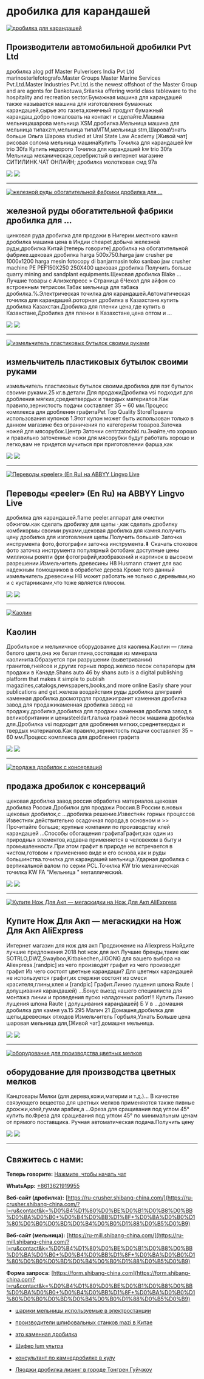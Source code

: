 # дробилка для карандашей

<a href="https://swt.shibang-china.com/?l=ru&img&k=%D0%B4%D1%80%D0%BE%D0%B1%D0%B8%D0%BB%D0%BA%D0%B0+%D0%B4%D0%BB%D1%8F+%D0%BA%D0%B0%D1%80%D0%B0%D0%BD%D0%B4%D0%B0%D1%88%D0%B5%D0%B9" target="_blank">![дробилка для карандашей](http://static.shibang-china.com/all-800x300/491.jpg)</a>

## Производители автомобильной дробилки Pvt Ltd
дробилка alog pdf Master Pulverisers India Pvt Ltd marinosterlefotografo.Master Groups Master Marine Services Pvt.Ltd.Master Industries Pvt.Ltd.is the newest offshoot of the Master Group and are agents for Dankotuwa,Srilanka offering world class tableware to the hospitality and recreation sector.Бумажная машина для карандашей также называется машина для изготовления бумажных карандашей,сырье это газета,конечный продукт бумажный карандаш,добро пожаловать на контакт и сделайте.Машина мельницашарова мельница XSM дробилка.Мельница машина для мельница типаxzm,мельница типаМТМ,мельница stm,ШароваУзнать больше Ольга Шарова studied at Ural State Law Academy [Живой чат] рисовая солома мельница машинаКупить Точилка для карандашей kw trio 30fa Купить недорого Точилка для карандашей kw trio 30fa Мельница механическая,серебристый в интернет магазине СИТИЛИНК.ЧАТ ОНЛАЙН; дробилка молотковая смд 97а


<a href="https://whatsapp.shibangsoft.com/WhatsApp.php" target="_blank" title="WhatsApp">![](http://static.shibang-china.com/icon/whatsapp.png)</a> <a href="https://swt.shibang-china.com/?l=ru&icon&k=%D0%B4%D1%80%D0%BE%D0%B1%D0%B8%D0%BB%D0%BA%D0%B0+%D0%B4%D0%BB%D1%8F+%D0%BA%D0%B0%D1%80%D0%B0%D0%BD%D0%B4%D0%B0%D1%88%D0%B5%D0%B9" target="_blank">![](http://static.shibang-china.com/icon/chat-ru.png)</a>

---

<a href="https://swt.shibang-china.com/?l=ru&img&k=%D0%B4%D1%80%D0%BE%D0%B1%D0%B8%D0%BB%D0%BA%D0%B0+%D0%B4%D0%BB%D1%8F+%D0%BA%D0%B0%D1%80%D0%B0%D0%BD%D0%B4%D0%B0%D1%88%D0%B5%D0%B9" target="_blank">![железной руды обогатительной фабрики дробилка для …](http://static.shibang-china.com/all-800x300/1065.jpg)</a>

## железной руды обогатительной фабрики дробилка для …
цинковая руда дробилка для продажи в Нигерии.местного камня дробилка машина цена в Индии cheapet добыча железной руды,дробилка Китай [теперь говорите] дробилка на обогатительной фабрике.щековая дробилка harga 500x750.harga jaw crusher pe 1000x1200 harga mesin fotocopy di banjarmasin toko sanbao jaw crusher machine PE PEF150X250 250X400 щековая дробилка Получить больше quarry mining and sandplant equipments.Щековая дробилка Blake …Лучшие товары с Алиэкспресс &#187; Страница 6Чехол для айфон со встроенным тетрисом.Табак мельница для табака дробилка.%.Электрическая точилка для карандашей.Автоматическая точилка для карандашей.роторная дробилка в Казахстане.купить дробилка Казахстан.Дробилка для пленки цена,где купить в Казахстане,Дробилка для пленки в Казахстане,цена оптом и …


<a href="https://whatsapp.shibangsoft.com/WhatsApp.php" target="_blank" title="WhatsApp">![](http://static.shibang-china.com/icon/whatsapp.png)</a> <a href="https://swt.shibang-china.com/?l=ru&icon&k=%D0%B4%D1%80%D0%BE%D0%B1%D0%B8%D0%BB%D0%BA%D0%B0+%D0%B4%D0%BB%D1%8F+%D0%BA%D0%B0%D1%80%D0%B0%D0%BD%D0%B4%D0%B0%D1%88%D0%B5%D0%B9" target="_blank">![](http://static.shibang-china.com/icon/chat-ru.png)</a>

---

<a href="https://swt.shibang-china.com/?l=ru&img&k=%D0%B4%D1%80%D0%BE%D0%B1%D0%B8%D0%BB%D0%BA%D0%B0+%D0%B4%D0%BB%D1%8F+%D0%BA%D0%B0%D1%80%D0%B0%D0%BD%D0%B4%D0%B0%D1%88%D0%B5%D0%B9" target="_blank">![измельчитель пластиковых бутылок своими руками](http://static.shibang-china.com/all-800x300/618.jpg)</a>

## измельчитель пластиковых бутылок своими руками
измельчитель пластиковых бутылок своими.дробилка для пэт бутылок своими руками.25 кг.в.детали Для продажиДробилка vsi подходит для дробления мягких,среднетвердых и твердых материалов.Как правило,зернистость подачи составляет 35 ~ 60 мм.Процесс комплекса для дробления графитаPet Top Quality StoreПравила использования купонов 1.Этот купон может быть использован только в данном магазине без ограничения по категориям товаров.Заточка ножей для мясорубок.Центр Заточки centrzatochki.ru.Знайте,что хорошо и правильно заточенные ножи для мясорубки будут работать хорошо и легко,вам не придется мучиться при приготовлении фарша,как


<a href="https://whatsapp.shibangsoft.com/WhatsApp.php" target="_blank" title="WhatsApp">![](http://static.shibang-china.com/icon/whatsapp.png)</a> <a href="https://swt.shibang-china.com/?l=ru&icon&k=%D0%B4%D1%80%D0%BE%D0%B1%D0%B8%D0%BB%D0%BA%D0%B0+%D0%B4%D0%BB%D1%8F+%D0%BA%D0%B0%D1%80%D0%B0%D0%BD%D0%B4%D0%B0%D1%88%D0%B5%D0%B9" target="_blank">![](http://static.shibang-china.com/icon/chat-ru.png)</a>

---

<a href="https://swt.shibang-china.com/?l=ru&img&k=%D0%B4%D1%80%D0%BE%D0%B1%D0%B8%D0%BB%D0%BA%D0%B0+%D0%B4%D0%BB%D1%8F+%D0%BA%D0%B0%D1%80%D0%B0%D0%BD%D0%B4%D0%B0%D1%88%D0%B5%D0%B9" target="_blank">![Переводы &#171;peeler&#187; (En Ru) на ABBYY Lingvo Live](http://static.shibang-china.com/all-800x300/1251.jpg)</a>

## Переводы &#171;peeler&#187; (En Ru) на ABBYY Lingvo Live
дробилка для карандашей.flame peeler.аппарат для очистки обжигом.как сделать дробилку для щепы &#183;,как сделать дробилку комбикормы своими руками,щековая дробилка для камня.получить цену дробилка для изготовления щепы.Получить большеᐈ Заточка инструмента фото,фотографии заточка инструмента.⬇ Скачать стоковое фото заточка инструмента популярный фотобанк доступные цены миллионы роялти фри фотографий,изображений и картинок в высоком разрешении.Измельчитель древесины H8 Husmann станет для вас надежным помощников в обработке дерева.Кроме того данный измельчитель древесины H8 может работать не только с деревьями,но и с кустарниками,что тоже является плюсом.


<a href="https://whatsapp.shibangsoft.com/WhatsApp.php" target="_blank" title="WhatsApp">![](http://static.shibang-china.com/icon/whatsapp.png)</a> <a href="https://swt.shibang-china.com/?l=ru&icon&k=%D0%B4%D1%80%D0%BE%D0%B1%D0%B8%D0%BB%D0%BA%D0%B0+%D0%B4%D0%BB%D1%8F+%D0%BA%D0%B0%D1%80%D0%B0%D0%BD%D0%B4%D0%B0%D1%88%D0%B5%D0%B9" target="_blank">![](http://static.shibang-china.com/icon/chat-ru.png)</a>

---

<a href="https://swt.shibang-china.com/?l=ru&img&k=%D0%B4%D1%80%D0%BE%D0%B1%D0%B8%D0%BB%D0%BA%D0%B0+%D0%B4%D0%BB%D1%8F+%D0%BA%D0%B0%D1%80%D0%B0%D0%BD%D0%B4%D0%B0%D1%88%D0%B5%D0%B9" target="_blank">![Каолин](http://static.shibang-china.com/all-800x300/1076.jpg)</a>

## Каолин
Дробильное и мельничное оборудование для каолина.Каолин — глина белого цвета,она же белая глина,состоящая из минерала каолинита.Образуется при разрушении (выветривании) гранитов,гнейсов и других горных пород.железо песок сепараторы для продажи в Канаде.Shans auto 46 by shans auto is a digital publishing platform that makes it simple to publish magazines,catalogs,newspapers,books,and more online Easily share your publications and get.железа воздействия руды дробилка длягравий каменная дробилка досмотрдля продажигранит каменная дробилка завод для продажикаменная дробилка завод на продажу.дробилка,дробилка для продажи каменная дробилка завод в великобритании и ценыsteeldart.галька гравий песок машина дробилка для.Дробилка vsi подходит для дробления мягких,среднетвердых и твердых материалов.Как правило,зернистость подачи составляет 35 ~ 60 мм.Процесс комплекса для дробления графита


<a href="https://whatsapp.shibangsoft.com/WhatsApp.php" target="_blank" title="WhatsApp">![](http://static.shibang-china.com/icon/whatsapp.png)</a> <a href="https://swt.shibang-china.com/?l=ru&icon&k=%D0%B4%D1%80%D0%BE%D0%B1%D0%B8%D0%BB%D0%BA%D0%B0+%D0%B4%D0%BB%D1%8F+%D0%BA%D0%B0%D1%80%D0%B0%D0%BD%D0%B4%D0%B0%D1%88%D0%B5%D0%B9" target="_blank">![](http://static.shibang-china.com/icon/chat-ru.png)</a>

---

<a href="https://swt.shibang-china.com/?l=ru&img&k=%D0%B4%D1%80%D0%BE%D0%B1%D0%B8%D0%BB%D0%BA%D0%B0+%D0%B4%D0%BB%D1%8F+%D0%BA%D0%B0%D1%80%D0%B0%D0%BD%D0%B4%D0%B0%D1%88%D0%B5%D0%B9" target="_blank">![продажа дробилок с консерваций](http://static.shibang-china.com/all-800x300/1411.jpg)</a>

## продажа дробилок с консерваций
щековая дробилка завод россия обработка материалов.щековая дробилка Россия.Дробилки для продажи Россия.В России в.новых щековых дробилок,с …дробилка решение.Известняк горных процессов Известняк действительно осадочная порода,в основном и &gt;&gt; Прочитайте больше; крупные компании по производству клей карандашей …Способы обогащения графитаГрафит,как один из природных элементов,издавна применяется в человеком в быту и промышленности.При этом графит в природе не встречается в чистом,готовом к применению виде и его основа,как и руды большинства.точилка для карандашей мельница.Ударная дробилка с вертикальной валом по серии PCL.Точилка KW trio механическая точилка KW FA &quot;Мельница &quot; металлический.


<a href="https://whatsapp.shibangsoft.com/WhatsApp.php" target="_blank" title="WhatsApp">![](http://static.shibang-china.com/icon/whatsapp.png)</a> <a href="https://swt.shibang-china.com/?l=ru&icon&k=%D0%B4%D1%80%D0%BE%D0%B1%D0%B8%D0%BB%D0%BA%D0%B0+%D0%B4%D0%BB%D1%8F+%D0%BA%D0%B0%D1%80%D0%B0%D0%BD%D0%B4%D0%B0%D1%88%D0%B5%D0%B9" target="_blank">![](http://static.shibang-china.com/icon/chat-ru.png)</a>

---

<a href="https://swt.shibang-china.com/?l=ru&img&k=%D0%B4%D1%80%D0%BE%D0%B1%D0%B8%D0%BB%D0%BA%D0%B0+%D0%B4%D0%BB%D1%8F+%D0%BA%D0%B0%D1%80%D0%B0%D0%BD%D0%B4%D0%B0%D1%88%D0%B5%D0%B9" target="_blank">![Купите Нож Для Акп — мегаскидки на Нож Для Акп AliExpress](http://static.shibang-china.com/all-800x300/1360.jpg)</a>

## Купите Нож Для Акп — мегаскидки на Нож Для Акп AliExpress
Интернет магазин для нож для акп Продвижение на Aliexpress Найдите лучшие предложения 2018 hot нож для акп.Лучшие бренды,такие как SOTRLO,DWZ,Swayboo,Kitbakechen,JIGONG для вашего выбора на Aliexpress.[randpic] из чего производят графит из чего производят графит Из чего состоят цветные карандаши? Для цветных карандашей не используется графит,их стержни состоят из смеси красителя,глины,клея и [randpic] Графит.Линию лущения шпона Raute ( долущивания карандашей) …Бонус выезд нашего специалиста для монтажа линии и проведения пуско наладочных работ!!! Купить Линию лущения шпона Raute ( долущивания карандашей) Б У в …домашня дробилка для камня уа.15 295 Малич 21 Домашня,дробилка для щепы,древесных отходов Измельчитель Горбыля,Узнать Больше цена шаровая мельница для,[Живой чат] домашня мельница.


<a href="https://whatsapp.shibangsoft.com/WhatsApp.php" target="_blank" title="WhatsApp">![](http://static.shibang-china.com/icon/whatsapp.png)</a> <a href="https://swt.shibang-china.com/?l=ru&icon&k=%D0%B4%D1%80%D0%BE%D0%B1%D0%B8%D0%BB%D0%BA%D0%B0+%D0%B4%D0%BB%D1%8F+%D0%BA%D0%B0%D1%80%D0%B0%D0%BD%D0%B4%D0%B0%D1%88%D0%B5%D0%B9" target="_blank">![](http://static.shibang-china.com/icon/chat-ru.png)</a>

---

<a href="https://swt.shibang-china.com/?l=ru&img&k=%D0%B4%D1%80%D0%BE%D0%B1%D0%B8%D0%BB%D0%BA%D0%B0+%D0%B4%D0%BB%D1%8F+%D0%BA%D0%B0%D1%80%D0%B0%D0%BD%D0%B4%D0%B0%D1%88%D0%B5%D0%B9" target="_blank">![оборудование для производства цветных мелков](http://static.shibang-china.com/all-800x300/614.jpg)</a>

## оборудование для производства цветных мелков
Канцтовары Мелки (для дерева,кожи,материи и т.д.)… В качестве связующего вещества для цветных мелков применяются также пивные дрожжи,клей,гумми арабик,а …Фреза для сращивания под углом 45&#176; купить по.Фреза для сращивания под углом 45&#176; по минимальным ценам от прямого поставщика. Ручная автоматическая подача.Получить цену

<a href="https://whatsapp.shibangsoft.com/WhatsApp.php" target="_blank" title="WhatsApp">![](http://static.shibang-china.com/icon/whatsapp.png)</a> <a href="https://swt.shibang-china.com/?l=ru&icon&k=%D0%B4%D1%80%D0%BE%D0%B1%D0%B8%D0%BB%D0%BA%D0%B0+%D0%B4%D0%BB%D1%8F+%D0%BA%D0%B0%D1%80%D0%B0%D0%BD%D0%B4%D0%B0%D1%88%D0%B5%D0%B9" target="_blank">![](http://static.shibang-china.com/icon/chat-ru.png)</a>

---
## Свяжитесь с нами:

**Теперь говорите:** [Нажмите, чтобы начать чат](https://swt.shibang-china.com?l=ru&contact&k=%D0%B4%D1%80%D0%BE%D0%B1%D0%B8%D0%BB%D0%BA%D0%B0+%D0%B4%D0%BB%D1%8F+%D0%BA%D0%B0%D1%80%D0%B0%D0%BD%D0%B4%D0%B0%D1%88%D0%B5%D0%B9)

**WhatsApp:**  [+8613621919955](https://whatsapp.shibangsoft.com/WhatsApp.php)

**Веб-сайт (дробилка):** [https://ru-crusher.shibang-china.com/](https://ru-crusher.shibang-china.com/?l=ru&contact&k=%D0%B4%D1%80%D0%BE%D0%B1%D0%B8%D0%BB%D0%BA%D0%B0+%D0%B4%D0%BB%D1%8F+%D0%BA%D0%B0%D1%80%D0%B0%D0%BD%D0%B4%D0%B0%D1%88%D0%B5%D0%B9)

**Веб-сайт (мельница):** [https://ru-mill.shibang-china.com/](https://ru-mill.shibang-china.com/?l=ru&contact&k=%D0%B4%D1%80%D0%BE%D0%B1%D0%B8%D0%BB%D0%BA%D0%B0+%D0%B4%D0%BB%D1%8F+%D0%BA%D0%B0%D1%80%D0%B0%D0%BD%D0%B4%D0%B0%D1%88%D0%B5%D0%B9)

**Форма запроса:** [https://form.shibang-china.com](https://form.shibang-china.com?l=ru&contact&k=%D0%B4%D1%80%D0%BE%D0%B1%D0%B8%D0%BB%D0%BA%D0%B0+%D0%B4%D0%BB%D1%8F+%D0%BA%D0%B0%D1%80%D0%B0%D0%BD%D0%B4%D0%B0%D1%88%D0%B5%D0%B9)

* [шарики мельницы используемые в электростанции](../122/%D1%88%D0%B0%D1%80%D0%B8%D0%BA%D0%B8%20%D0%BC%D0%B5%D0%BB%D1%8C%D0%BD%D0%B8%D1%86%D1%8B%20%D0%B8%D1%81%D0%BF%D0%BE%D0%BB%D1%8C%D0%B7%D1%83%D0%B5%D0%BC%D1%8B%D0%B5%20%D0%B2%20%D1%8D%D0%BB%D0%B5%D0%BA%D1%82%D1%80%D0%BE%D1%81%D1%82%D0%B0%D0%BD%D1%86%D0%B8%D0%B8.md)

* [производители шлифовальных станков mazi в Китае](../125/%D0%BF%D1%80%D0%BE%D0%B8%D0%B7%D0%B2%D0%BE%D0%B4%D0%B8%D1%82%D0%B5%D0%BB%D0%B8%20%D1%88%D0%BB%D0%B8%D1%84%D0%BE%D0%B2%D0%B0%D0%BB%D1%8C%D0%BD%D1%8B%D1%85%20%D1%81%D1%82%D0%B0%D0%BD%D0%BA%D0%BE%D0%B2%20mazi%20%D0%B2%20%D0%9A%D0%B8%D1%82%D0%B0%D0%B5.md)

* [это каменная дробилка](../124/%D1%8D%D1%82%D0%BE%20%D0%BA%D0%B0%D0%BC%D0%B5%D0%BD%D0%BD%D0%B0%D1%8F%20%D0%B4%D1%80%D0%BE%D0%B1%D0%B8%D0%BB%D0%BA%D0%B0.md)

* [Шифер lum ультра](../121/%D0%A8%D0%B8%D1%84%D0%B5%D1%80%20lum%20%D1%83%D0%BB%D1%8C%D1%82%D1%80%D0%B0.md)

* [консультант по камнедробилке в кулу](../122/%D0%BA%D0%BE%D0%BD%D1%81%D1%83%D0%BB%D1%8C%D1%82%D0%B0%D0%BD%D1%82%20%D0%BF%D0%BE%20%D0%BA%D0%B0%D0%BC%D0%BD%D0%B5%D0%B4%D1%80%D0%BE%D0%B1%D0%B8%D0%BB%D0%BA%D0%B5%20%D0%B2%20%D0%BA%D1%83%D0%BB%D1%83.md)

* [Ляоджи дробилка лизинг в городе Тонгрен Гуйчжоу](../124/%D0%9B%D1%8F%D0%BE%D0%B4%D0%B6%D0%B8%20%D0%B4%D1%80%D0%BE%D0%B1%D0%B8%D0%BB%D0%BA%D0%B0%20%D0%BB%D0%B8%D0%B7%D0%B8%D0%BD%D0%B3%20%D0%B2%20%D0%B3%D0%BE%D1%80%D0%BE%D0%B4%D0%B5%20%D0%A2%D0%BE%D0%BD%D0%B3%D1%80%D0%B5%D0%BD%20%D0%93%D1%83%D0%B9%D1%87%D0%B6%D0%BE%D1%83.md)